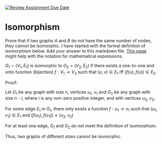 [![Review Assignment Due Date](https://classroom.github.com/assets/deadline-readme-button-24ddc0f5d75046c5622901739e7c5dd533143b0c8e959d652212380cedb1ea36.svg)](https://classroom.github.com/a/AtNXzL3S)
# Isomorphism

Prove that if two graphs $A$ and $B$ do not have the same number of nodes, they
cannot be isomorphic. I have started with the formal definition of isomorphism
below. Add your answer to this markdown file. [This
page](https://docs.github.com/en/get-started/writing-on-github/working-with-advanced-formatting/writing-mathematical-expressions)
might help with the notation for mathematical expressions.

$G_1=(V_1 , E_1)$ is isomorphic to $G_2 = (V_2, E_2)$ if there exists a
one-to-one and onto function (bijection) $f: V_1 \rightarrow V_2$ such that $(u,v)
\in E_1$ iff $(f(u),f(v)) \in E_2$.

Proof:

Let $G_{1}$ be any graph with size n, vertices $u_{1}$, $v_{1}$ and $G_{2}$ be any graph with size n - i, where i is any non-zero positive integer, and with vertices $u_{2}$, $v_{2}$,

For some edge $E_{1}$ in $G_{1}$, there only exists a function $f: u_{1} \rightarrow v_{1}$ such that $(u_{1}, v_{1}) \in E_{1}$ and $(f(u_{1}), f(v_{1})) \neq (u_{2}, v_{2})$

For at least one edge, $G_{1}$ and $G_{2}$ do not meet the definition of isomorphism.

Thus, two graphs of different sizes cannot be isomorphic.
